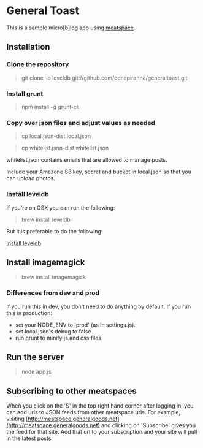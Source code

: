 # General Toast

This is a sample micro[b]log app using [meatspace](https://npmjs.org/package/meatspace).

## Installation

### Clone the repository

> git clone -b leveldb git://github.com/ednapiranha/generaltoast.git

### Install grunt

> npm install -g grunt-cli

### Copy over json files and adjust values as needed

> cp local.json-dist local.json

> cp whitelist.json-dist whitelist.json

whitelist.json contains emails that are allowed to manage posts.

Include your Amazone S3 key, secret and bucket in local.json so that you can upload photos.

### Install leveldb

If you're on OSX you can run the following:

> brew install leveldb

But it is preferable to do the following:

[Install leveldb](http://code.google.com/p/leveldb/downloads/list)

## Install imagemagick

> brew install imagemagick

### Differences from dev and prod

If you run this in dev, you don't need to do anything by default. If you run this in production:

* set your NODE_ENV to 'prod' (as in settings.js).
* set local.json's debug to false
* run grunt to minify js and css files

## Run the server

> node app.js

## Subscribing to other meatspaces

When you click on the 'S' in the top right hand corner after logging in, you can add urls to JSON feeds from other meatspace urls. For example, visiting [http://meatspace.generalgoods.net](http://meatspace.generalgoods.net) and clicking on 'Subscribe' gives you the feed for that site. Add that url to your subscription and your site will pull in the latest posts.
